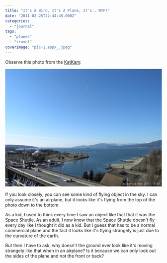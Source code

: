```yaml
---
title: "It's A Bird, It's A Plane, It's.. WTF?"
date: "2011-02-25T22:44:45.000Z"
categories: 
  - "journal"
tags: 
  - "planes"
  - "travel"
coverImage: "pic-1.aspx_.jpeg"
---
```


Observe this photo from the [KatKam](http://www.katkam.ca):

[![](images/pic-1.aspx_.jpeg)](http://www.migratorynerd.com/wordpress/wp-content/uploads/2011/02/pic-1.aspx_.jpeg)

If you look closely, you can see some kind of flying object in the sky. I can only assume it's an airplane, but it looks like it's flying from the top of the photo down to the bottom.

As a kid, I used to think every time I saw an object like that that it was the Space Shuttle. As an adult, I now know that the Space Shuttle doesn't fly every day like I thought it did as a kid. But I guess that has to be a normal commercial plane and the fact it looks like it's flying strangely is just due to the curvature of the earth.

But then I have to ask, why doesn't the ground ever look like it's moving strangely like that when in an airplane? Is it because we can only look out the sides of the plane and not the front or back?
